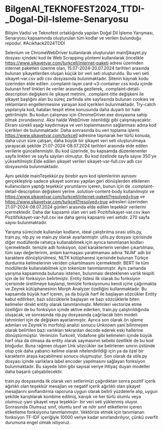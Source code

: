 # BilgenAI_TEKNOFEST2024_TTDI-_Dogal-Dil-Isleme-Senaryosu
Bilişim Vadisi ve Teknofest ortaklığında yapılan Doğal Dil İşleme Yarışması, Senaryosu kapsamında oluşturulan tüm kodlar ve verilen bulunduğu repodur. #Acıkhack2024TDDİ

Selenium ve ChromeWebDriver kullanılarak oluşturulan mainŞikayet.py dosyası içindeki kod ile Web Scrapping yöntemi kullanılarak öncelikle https://www.sikayetvar.com/turkcell/internet-paketi adresi üzerinden internet paketleri üzerine olan, 15.07-2024-20.07.2024 tarihleri arasında bulunan şikayetlerden oluşan küçük bir veri seti oluşturuldu. Bu veri seti sikayet-var.csv adlı csv dosyasında bulunmaktadır. Sitenin kaynak kodu üzerinden elde edilen .complaint-layer.card-v3-container css kodu içinde bulunan href linkleri ile veriler arasında gezilerek, .complaint-detail-description değişkeni ile şikayet metnini, .complaint-title değişkeni ile şikayet başlığını alan bu süreç zarfında site sayfasında bulunan cookies ve reklamların engellenmesine yarayan kod içerikleri bulunmaktadır. Try-catch yapılarıyla kod, hataları tespit etme konusunda daha duyarlı bir hale getirilmiştir. Bu kodun çalışması için ChromeDriver.exe dosyasına sahip olmak zorundasınız. Aksi halde WebDriver istenildiği gibi çalışmayacaktır. Ekranı sürekli aşağı kaydırmaya ve veri toplanmasının sağlanması adına kod içerikleri de bulunmaktadır. Daha sonrasında bu veri toplama işlemi https://www.sikayetvar.com/turkcell adresine taşınarak her türlü konuda, daha uzun süre çalışan, daha büyük bir şikayet veri seti oluşturulmaya yarayacak şekilde 21.07-2024-08.07.2024 tarihleri arasında elde edilen verilerle güncellenmiştir. Bu kod üzerinde, bu kapsamda düzenlenenler sayfa linkleri ve sayfa sayıları olmuştur. Bu kod özelinde sayfa sayısı 350'ye yükseltilmiştir.Elde edilen şikayet verileri sikayet-var-full.csv adlı csv dosyasında bulunmaktadır.

Aynı şekilde mainTeşekkür.py birebir aynı kod işlemlerinin aynısını gerçekleştirip sadece şikayet sonrası yapılan geri dönüşlerden etkilenen kullanıcıların yaptığı teşekkür yorumlarını içeren, bunun için de .complaint-detail-description değişkeni yerine .solution-content-body kullanılmıştır ve https://www.sikayetvar.com/turkcell/internet-paketi?resolved=true ve https://www.sikayetvar.com/turkcell?resolved=true adresleri üzerinden  21.07-2024-08.07.2024 günleri arasında elde edilen teşekkür verilerini içermektedir. Daha dar kapsamlı olan veri seti Pozitifsikayet-var.csv iken Pozitifsikayet-var-full.csv ise daha geniş kapsamlı veri setidir. 270 sayfa sayısı bulunmaktadır.

Yarışma sürecinde kullanılan kodların, ideal çalıştırılma sırası utils.py, train.py, nlp.py ve main.py olarak ayarlanmıştır. utils.py dosyası içerisinde diğer modüllerde rahatça kullanabilmek için ayrıca tanımlanan kodları içermektedir. temizle adlı fonksiyon, özel karakterlerin veriden çıkartılması, tüm sayı değerlerinin, anlam karmaşası yaratmaması adına 'NUM' adlı bir karaktere dönüştürülmesi, NLTK kütüphanesi içerisinde bulunan Türkçe durdurma kelimelerinin veriden çıkartılmasını içermektedir. BERT ile tüm modüllerde kullanılabilmek için tokenizer tanımlanmıştır. Aynı zamanda yarışma kapsamında bulunası istenen, bulunması desteklenen varlık tespiti için de bir fonksiyon belirtmiştir. Entity listesi ilk olarak bu fonksiyon içerisinde üretilmeye başlanıp, temizle fonksiyonunu kendi içine çağırmakta ve Zeyrek kütüphanesinin Morph Analyzer özelliğini kullanmaktadır. Bu kapsamda büyük harf içeren, ya da büyük harf ile başlayan sözcükler Entity kabul edilirken, bazı sözcüklerle başlayan ve bazı sözcüklerle biten kelimeler direkt entity olarak tanımlanmıştır. Metinleri vectorize etme özelliğini de bu fonksiyon içinde aktive ederken, train.py çalıştırıldığında oluşacak, ve sonrasında nlp.py dosyasında çağrılacak lstm modeli tahminleri için de değişken ayarlanmıştır. Ayrıca son olarak ön işleme adımları ve Zeyrek'in morfoloji analizi sonucu Unknown yani bilinmeyen olarak belirtilen bazı varlıkları tekrardan decode ederek eski hallerine dönüştürmüştür. Verimizin Turkcell, Vodafone gibi kelimeleri içinde büyük harf olsa da olmasa da entity olarak saymasının sebebi özellikle de bu kod bloğudur. Buna rağmen oluşan Unk sözcükler ise belirlenen sınırın üstünde olup çok daha yabancı kelime olarak nitelendirildiği için ya da özel bir karakterin araya kaçabilmesi sonucu oluşmuştur. Son olarak da utils.py dosyası içinde varlıklara label encoder yapılmasını sağlayan fonksiyon bulunmaktadır. Bu sayede lstm gibi sayısal veriye ihtiyaç duyan modeller daha başarılı çalışabilecektir.

train.py dosyasında ilk olarak veri setlerimizi çağırdıktan sonra pozitif içerik ağırlıklı olan teşekkür mesajları ve negatif içerik ağırlıklı olan şikayet mesajlarını sınıflandırma raporuna uygun olarak belirli yüzdelerle alıp, uygun şekilde karıştılarak kombine edilmiş, karışık ve her türlü olumlu veya olumsuz-yani şikayet veya teşekkür- bir veri seti yüklenmiş oluyor. Sonrasında Olumsuz sınıf, olumlu sınıf ve nötr sınıf etiketlerini içeren etiketleme fonksiyonu tanımlanmıştır. Vektörize etmek için tanımlanan fonksiyon TF-IDF içeriğiyle 10000 veriye kadar sınırlandırılıyor, çünkü overfit durumuna engel olmak istiyoruz.
